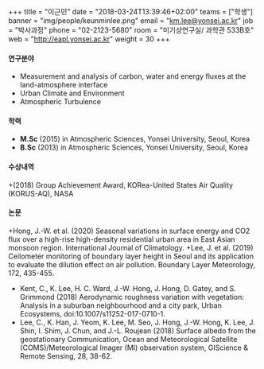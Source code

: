 +++
title = "이근민"
date = "2018-03-24T13:39:46+02:00"
teams = ["학생"]
banner = "img/people/keunminlee.png"
email = "km.lee@yonsei.ac.kr"
job = "박사과정"
phone = "02-2123-5680"
room = "미기상연구실/ 과학관 533B호"
web = "http://eapl.yonsei.ac.kr"
weight = 30
+++

#### 연구분야
+ Measurement and analysis of carbon, water and energy fluxes at the land-atmosphere interface
+ Urban Climate and Environment
+ Atmospheric Turbulence

#### 학력
 + **M.Sc** (2015) in Atmospheric Sciences, Yonsei University, Seoul, Korea
 + **B.Sc** (2013) in Atmospheric Sciences, Yonsei University, Seoul, Korea

#### 수상내역
 +(2018) Group Achievement Award, KORea-United States Air Quality (KORUS-AQ), NASA 


#### 논문
+Hong, J.-W. et al. (2020) Seasonal variations in surface energy and CO2 flux over a high-rise high-density residential urban area in East Asian monsoon region. International Journal of Climatology.
+Lee, J. et al. (2019) Ceilometer monitoring of boundary layer height in Seoul and its application to evaluate the dilution effect on air pollution. Boundary Layer Meteorology, 172, 435-455.
+ Kent, C., K. Lee, H. C. Ward, J.-W. Hong, J. Hong, D. Gatey, and S. Grimmond (2018) Aerodynamic roughness variation with vegetation: Analysis in a suburban neighbourhood and a city park, Urban Ecosystems, doi:10.1007/s11252-017-0710-1.
+ Lee, C., K. Han, J. Yeom, K. Lee, M. Seo, J. Hong, J.-W. Hong, K. Lee, J. Shin, I. Shim, J. Chun, and J.-L. Roujean (2018) Surface albedo from the geostationary Communication, Ocean and Meteorological Satellite (COMS)/Meteorological Imager (MI) observation system, GIScience & Remote Sensing, 28, 38-62.
